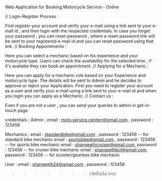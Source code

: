 Web Application for Booking Motorcycle Service - Online

// Login-Register Process :

First register your account and verify your e-mail using a link sent to your e-mail id , and then login with the respected credentials.
In case you forget your password , you can reset-password , where a reset-password link will be sent to your registered e-mail id and you can reset password using that link.
// Booking Appointments :

Here you can select a mechanic based on his experience and your motorcycle type.
Users can check the availability for the selected time , if it's availabe they can book an appointment.
// Applying for a Mechanic :

Here you can apply for a mechanic role based on your Experience and motorcycle type. The details will be sent to Admin and he decides to approve or reject your Application.
First you need to register your account as a user and verify your e-mail using a link sent to your e-mail id and when you login you can apply as a Mechanic.
// Contact us :

Even if you are not a user , you can send your queries to admin in get-in-touch page.

credentials :
Admin :
email : moto.service.centerr@gmail.com , password : 123456

Mechanics :
email : standardbike@gmail.com , password : 123456 -- for standard bike mechanic
email : sportsbike@gmail.com , password : 123456 -- for sports bike mechanic
email : shangeethcruiser@gmail.com, password : 123456 -- for cruiser bike mechanic
email : shangeethkct@gmail.com, password : 123456 -- for scooter/gearless bike mechanic

User :
email : shangeeth24@gmail.com , password : 123456

> > > > > > > c9d5a3a (nn)
